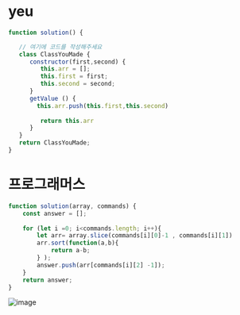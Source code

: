 # yeu 
```javascript 
function solution() {

   // 여기에 코드를 작성해주세요
   class ClassYouMade {
      constructor(first,second) {
         this.arr = [];
         this.first = first;
         this.second = second;
      }
      getValue () {
       	this.arr.push(this.first,this.second)
        
         return this.arr
      }
   }
   return ClassYouMade;
}
```

# 프로그래머스 
```javascript
function solution(array, commands) {
    const answer = [];
    
    for (let i =0; i<commands.length; i++){
        let arr= array.slice(commands[i][0]-1 , commands[i][1])
        arr.sort(function(a,b){
            return a-b;
        } );
        answer.push(arr[commands[i][2] -1]);
    }
    return answer;
}
```

![image](https://user-images.githubusercontent.com/43168019/121796721-3433dd00-cc56-11eb-8acc-8a70222e4192.png)
